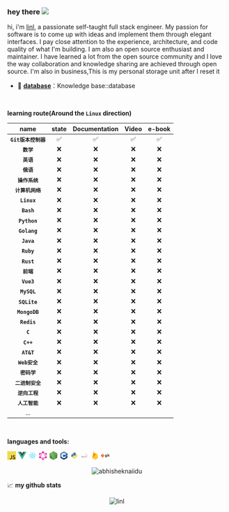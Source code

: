 ### hey there <img src="https://media.giphy.com/media/hvRJCLFzcasrR4ia7z/giphy.gif" width="25px">
hi, i'm [linl](https://github.com/linl-0x0), a passionate self-taught full stack engineer. My passion for software is to come up with ideas and implement them through elegant interfaces. I pay close attention to the experience, architecture, and code quality of what I'm building.
I am also an open source enthusiast and maintainer. I have learned a lot from the open source community and I love the way collaboration and knowledge sharing are achieved through open source.
I'm also in business,This is my personal storage unit after I reset it  

-  🔭 **[database](https://github.com/linl-0x0/database)**：Knowledge base::database

<br/>

**learning route(Around the `Linux` direction)**

|        name         | state | Documentation | Video | e-book |
| :-----------------: | :---: | :-----------: | :---: | :----: |
| **`Git版本控制器`** |   ✅   |       ✅       |   ✅   |   ✅    |
|     **`数学`**      |   ❌   |       ❌       |   ❌   |   ❌    |
|     **`英语`**      |   ❌   |       ❌       |   ❌   |   ❌    |
|     **`俄语`**      |   ❌   |       ❌       |   ❌   |   ❌    |
|   **`操作系统`**    |   ❌   |       ❌       |   ❌   |   ❌    |
|  **`计算机网络`**   |   ❌   |       ❌       |   ❌   |   ❌    |
|     **`Linux`**     |   ❌   |       ❌       |   ❌   |   ❌    |
|     **`Bash`**      |   ❌   |       ❌       |   ❌   |   ❌    |
|    **`Python`**     |   ❌   |       ❌       |   ❌   |   ❌    |
|    **`Golang`**     |   ❌   |       ❌       |   ❌   |   ❌    |
|     **`Java`**      |   ❌   |       ❌       |   ❌   |   ❌    |
|     **`Ruby`**      |   ❌   |       ❌       |   ❌   |   ❌    |
|     **`Rust`**      |   ❌   |       ❌       |   ❌   |   ❌    |
|     **`前端`**      |   ❌   |       ❌       |   ❌   |   ❌    |
|     **`Vue3`**      |   ❌   |       ❌       |   ❌   |   ❌    |
|     **`MySQL`**     |   ❌   |       ❌       |   ❌   |   ❌    |
|    **`SQLite`**     |   ❌   |       ❌       |   ❌   |   ❌    |
|    **`MongoDB`**    |   ❌   |       ❌       |   ❌   |   ❌    |
|     **`Redis`**     |   ❌   |       ❌       |   ❌   |   ❌    |
|       **`C`**       |   ❌   |       ❌       |   ❌   |   ❌    |
|      **`C++`**      |   ❌   |       ❌       |   ❌   |   ❌    |
|     **`AT&T`**      |   ❌   |       ❌       |   ❌   |   ❌    |
|    **`Web安全`**    |   ❌   |       ❌       |   ❌   |   ❌    |
|    **`密码学`**     |   ❌   |       ❌       |   ❌   |   ❌    |
|  **`二进制安全`**   |   ❌   |       ❌       |   ❌   |   ❌    |
|   **`逆向工程`**    |   ❌   |       ❌       |   ❌   |   ❌    |
|   **`人工智能`**    |   ❌   |       ❌       |   ❌   |   ❌    |
|         ...         |       |               |       |        |

<br/>

**languages and tools:**  

<code><img height="20" src="https://raw.githubusercontent.com/github/explore/80688e429a7d4ef2fca1e82350fe8e3517d3494d/topics/javascript/javascript.png"></code>
<code><img height="20" src="https://raw.githubusercontent.com/github/explore/80688e429a7d4ef2fca1e82350fe8e3517d3494d/topics/vue/vue.png"></code>
<code><img height="20" src="https://raw.githubusercontent.com/github/explore/80688e429a7d4ef2fca1e82350fe8e3517d3494d/topics/react/react.png"></code>
<code><img height="20" src="https://raw.githubusercontent.com/github/explore/5c058a388828bb5fde0bcafd4bc867b5bb3f26f3/topics/graphql/graphql.png"></code>
<code><img height="20" src="https://raw.githubusercontent.com/github/explore/80688e429a7d4ef2fca1e82350fe8e3517d3494d/topics/nodejs/nodejs.png"></code>
<code><img height="20" src="https://raw.githubusercontent.com/github/explore/80688e429a7d4ef2fca1e82350fe8e3517d3494d/topics/cpp/cpp.png"></code>
<code><img height="20" src="https://raw.githubusercontent.com/github/explore/80688e429a7d4ef2fca1e82350fe8e3517d3494d/topics/python/python.png"></code>
<code><img height="20" src="https://raw.githubusercontent.com/github/explore/80688e429a7d4ef2fca1e82350fe8e3517d3494d/topics/mysql/mysql.png"></code>
<code><img height="20" src="https://raw.githubusercontent.com/github/explore/80688e429a7d4ef2fca1e82350fe8e3517d3494d/topics/firebase/firebase.png"></code>
<code><img height="20" src="https://raw.githubusercontent.com/github/explore/80688e429a7d4ef2fca1e82350fe8e3517d3494d/topics/git/git.png"></code>

<p align="center"> <img src="https://github-readme-stats.vercel.app/api/top-langs/?username=linl-0x0&langs_count=compact&theme=dark" alt="abhisheknaiidu" />
<br/>

📈 **my github stats**

<p align="center"> <img src="https://github-readme-stats.vercel.app/api?username=linl-0x0&show_icons=true&theme=dark" alt="linl" />

